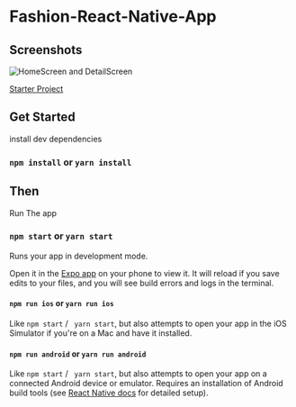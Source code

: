 # Fashion-React-Native-App

## Screenshots
![HomeScreen and DetailScreen](https://cdn.dribbble.com/users/4230508/screenshots/20172285/media/3d7f1a53d013e71d9a89166514d27e7f.png?compress=1&resize=1600x1200&vertical=top)


[Starter Project](https://github.com/tugane/Fashion-React-Native-App-Starter)


## Get Started


install dev dependencies

### `npm install` or `yarn install`

## Then

Run The app

### `npm start` or `yarn start`
 
Runs your app in development mode.

Open it in the [Expo app](https://expo.io) on your phone to view it. It will reload if you save edits to your files, and you will see build errors and logs in the terminal.

#### `npm run ios` or `yarn run ios`

Like `npm start` / ` yarn start`, but also attempts to open your app in the iOS Simulator if you're on a Mac and have it installed.

#### `npm run android` or `yarn run android`

Like `npm start` / ` yarn start`, but also attempts to open your app on a connected Android device or emulator. Requires an installation of Android build tools (see [React Native docs](https://facebook.github.io/react-native/docs/getting-started.html) for detailed setup).
